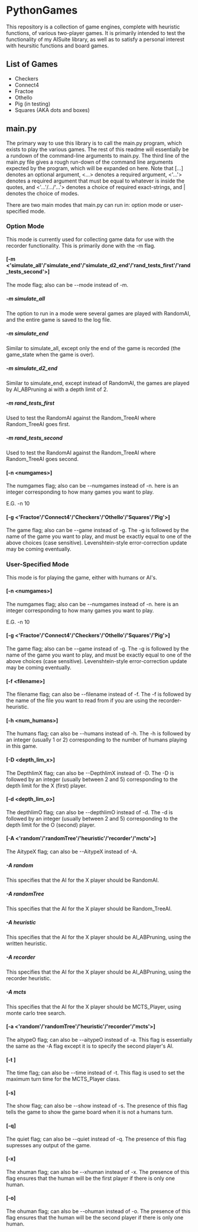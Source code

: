 # PythonGames

This repository is a collection of game engines, complete with heuristic functions, of various two-player games. It is primarily intended to test the functionality of my AISuite library, as well as to satisfy a personal interest with heursitic functions and board games.

## List of Games
* Checkers
* Connect4
* Fractoe
* Othello
* Pig (in testing)
* Squares (AKA dots and boxes)

## main.py

The primary way to use this library is to call the main.py program, which exists to play the various games. The rest of this readme will essentially be a rundown of the command-line arguments to main.py. The third line of the main.py file gives a rough run-down of the command line arguments expected by the program, which will be expanded on here. Note that [...] denotes an optional argument, <...> denotes a required argument, <'...'> denotes a required argument that must be equal to whatever is inside the quotes, and <'...'/.../'...'> denotes a choice of required exact-strings, and | denotes the choice of modes.

There are two main modes that main.py can run in: option mode or user-specified mode.

### Option Mode

This mode is currently used for collecting game data for use with the recorder functionality. This is primarily done with the -m flag.

#### [-m <'simulate_all'/'simulate_end'/'simulate_d2_end'/'rand_tests_first'/'rand_tests_second'>]

The mode flag; also can be --mode instead of -m. 

##### -m simulate_all

The option to run in a mode were several games are played with RandomAI, and the entire game is saved to the log file.

##### -m simulate_end

Similar to simulate_all, except only the end of the game is recorded (the game_state when the game is over).

##### -m simulate_d2_end

Similar to simulate_end, except instead of RandomAI, the games are played by AI_ABPruning ai with a depth limit of 2.

##### -m rand_tests_first

Used to test the RandomAI against the Random_TreeAI where Random_TreeAI goes first.

##### -m rand_tests_second

Used to test the RandomAI against the Random_TreeAI where Random_TreeAI goes second.

#### [-n \<numgames>]

The numgames flag; also can be --numgames instead of -n. here <numgames> is an integer corresponding to how many games you want to play.

E.G. -n 10

#### [-g <'Fractoe'/'Connect4'/'Checkers'/'Othello'/'Squares'/'Pig'>]

The game flag; also can be --game instead of -g. The -g is followed by the name of the game you want to play, and must be exactly equal to one of the above choices (case sensitive). Levenshtein-style error-correction update may be coming eventually.

### User-Specified Mode

This mode is for playing the game, either with humans or AI's.

#### [-n \<numgames>]

The numgames flag; also can be --numgames instead of -n. here <numgames> is an integer corresponding to how many games you want to play.

E.G. -n 10

#### [-g <'Fractoe'/'Connect4'/'Checkers'/'Othello'/'Squares'/'Pig'>]

The game flag; also can be --game instead of -g. The -g is followed by the name of the game you want to play, and must be exactly equal to one of the above choices (case sensitive). Levenshtein-style error-correction update may be coming eventually.

#### [-f \<filename>]

The filename flag; can also be --filename instead of -f. The -f is followed by the name of the file you want to read from if you are using the recorder-heuristic.

#### [-h \<num_humans>]

The humans flag; can also be --humans instead of -h. The -h is followed by an integer (usually 1 or 2) corresponding to the number of humans playing in this game.

#### [-D \<depth_lim_x>]

The DepthlimX flag; can also be --DepthlimX instead of -D. The -D is followed by an integer (usually between 2 and 5) corresponding to the depth limit for the X (first) player.

#### [-d \<depth_lim_o>]

The depthlimO flag; can also be --depthlimO instead of -d. The -d is followed by an integer (usually between 2 and 5) corresponding to the depth limit for the O (second) player.

#### [-A <'random'/'randomTree'/'heuristic'/'recorder'/'mcts'>]

The AitypeX flag; can also be --AitypeX instead of -A.

##### -A random

This specifies that the AI for the X player should be RandomAI.

##### -A randomTree

This specifies that the AI for the X player should be Random_TreeAI.

##### -A heuristic

This specifies that the AI for the X player should be AI_ABPruning, using the written heuristic.

##### -A recorder

This specifies that the AI for the X player should be AI_ABPruning, using the recorder heuristic.

##### -A mcts

This specifies that the AI for the X player should be MCTS_Player, using monte carlo tree search.

#### [-a <'random'/'randomTree'/'heuristic'/'recorder'/'mcts'>]

The aitypeO flag; can also be --aitypeO instead of -a. This flag is essentially the same as the -A flag except it is to specify the second player's AI.

#### [-t <time>]

The time flag; can also be --time instead of -t. This flag is used to set the maximum turn time for the MCTS_Player class.

#### [-s]

The show flag; can also be --show instead of -s. The presence of this flag tells the game to show the game board when it is not a humans turn.

#### [-q]

The quiet flag; can also be --quiet instead of -q. The presence of this flag supresses any output of the game.

#### [-x]

The xhuman flag; can also be --xhuman instead of -x. The presence of this flag ensures that the human will be the first player if there is only one human.

#### [-o]

The ohuman flag; can also be --ohuman instead of -o. The presence of this flag ensures that the human will be the second player if there is only one human.
